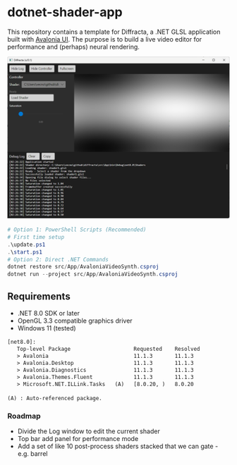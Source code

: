 # dotnet-shader-app

This repository contains a template for Diffracta, a .NET GLSL application built with [Avalonia UI](https://avaloniaui.net/). The purpose is to build a live video editor for performance and (perhaps) neural rendering.

![Diffracta](media/20250921.png)

```powershell
# Option 1: PowerShell Scripts (Recommended)
# First time setup
.\update.ps1
.\start.ps1
# Option 2: Direct .NET Commands
dotnet restore src/App/AvaloniaVideoSynth.csproj
dotnet run --project src/App/AvaloniaVideoSynth.csproj
```

## Requirements

- .NET 8.0 SDK or later
- OpenGL 3.3 compatible graphics driver
- Windows 11 (tested)

```
[net8.0]: 
   Top-level Package                    Requested    Resolved
   > Avalonia                           11.1.3       11.1.3
   > Avalonia.Desktop                   11.1.3       11.1.3
   > Avalonia.Diagnostics               11.1.3       11.1.3
   > Avalonia.Themes.Fluent             11.1.3       11.1.3
   > Microsoft.NET.ILLink.Tasks   (A)   [8.0.20, )   8.0.20

(A) : Auto-referenced package.
```
### Roadmap

- Divide the Log window to edit the current shader  
- Top bar add panel for performance mode  
- Add a set of like 10 post-process shaders stacked that we can gate - e.g. barrel  

